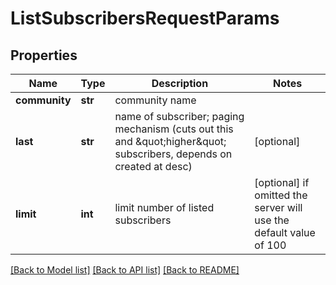 # ListSubscribersRequestParams

## Properties
Name | Type | Description | Notes
------------ | ------------- | ------------- | -------------
**community** | **str** | community name | 
**last** | **str** |  name of subscriber; paging mechanism (cuts out this and \&quot;higher\&quot; subscribers, depends on created at desc) | [optional] 
**limit** | **int** | limit number of listed subscribers | [optional]  if omitted the server will use the default value of 100

[[Back to Model list]](../README.md#documentation-for-models) [[Back to API list]](../README.md#documentation-for-api-endpoints) [[Back to README]](../README.md)


